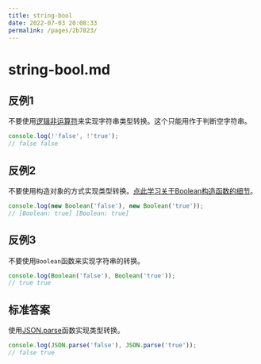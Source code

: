 ```yaml
---
title: string-bool
date: 2022-07-03 20:08:33
permalink: /pages/2b7823/
---
```




# string-bool.md



## 反例1
不要使用[逻辑非运算符](https://developer.mozilla.org/en-US/docs/Web/JavaScript/Reference/Operators/Logical_NOT)来实现字符串类型转换。这个只能用作于判断空字符串。
``` js
console.log(!'false', !'true');
// false false
```




## 反例2
不要使用构造对象的方式实现类型转换。[点此学习关于Boolean构造函数的细节](https://developer.mozilla.org/zh-CN/docs/Web/JavaScript/Reference/Global_Objects/Boolean)。
``` js
console.log(new Boolean('false'), new Boolean('true'));
// [Boolean: true] [Boolean: true]
```





## 反例3
不要使用`Boolean`函数来实现字符串的转换。
``` js
console.log(Boolean('false'), Boolean('true'));
// true true
```




## 标准答案
使用[JSON.parse](https://developer.mozilla.org/zh-CN/docs/Web/JavaScript/Reference/Global_Objects/JSON/parse)函数实现类型转换。
``` js
console.log(JSON.parse('false'), JSON.parse('true'));
// false true
```


